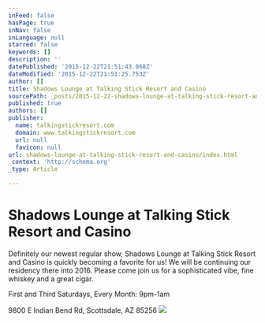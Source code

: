 ```yaml
---
inFeed: false
hasPage: true
inNav: false
inLanguage: null
starred: false
keywords: []
description: ''
datePublished: '2015-12-22T21:51:43.068Z'
dateModified: '2015-12-22T21:51:25.753Z'
author: []
title: Shadows Lounge at Talking Stick Resort and Casino
sourcePath: _posts/2015-12-22-shadows-lounge-at-talking-stick-resort-and-casino.md
published: true
authors: []
publisher:
  name: talkingstickresort.com
  domain: www.talkingstickresort.com
  url: null
  favicon: null
url: shadows-lounge-at-talking-stick-resort-and-casino/index.html
_context: 'http://schema.org'
_type: Article

---
```

# Shadows Lounge at Talking Stick Resort and Casino

Definitely our newest regular show, Shadows Lounge at Talking Stick Resort and Casino is quickly becoming a favorite for us! We will be continuing our residency there into 2016\. Please come join us for a sophisticated vibe, fine whiskey and a great cigar.

First and Third Saturdays, Every Month: 9pm-1am

9800 E Indian Bend Rd, Scottsdale, AZ 85256
![](http://www.talkingstickresort.com/uploadedImages/Image_Gallery/Shadows/tsr_1316.jpg)